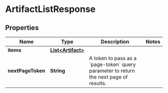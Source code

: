 

# ArtifactListResponse

## Properties

Name | Type | Description | Notes
------------ | ------------- | ------------- | -------------
**items** | [**List&lt;Artifact&gt;**](Artifact.md) |  | 
**nextPageToken** | **String** | A token to pass as a &#x60;page-token&#x60; query parameter to return the next page of results. | 



